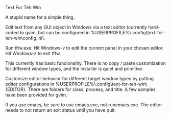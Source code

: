 Text For Teh Win

A stupid name for a simple thing.

Edit text from any GUI object in Windows via a text editor 
(currently hard-coded to gvim, but can be configured in 
%USERPROFILE%\\.config\text-for-teh-win\config.ini).

Run tftw.exe.
Hit Windows-v to edit the current panel in your chosen editor.
Hit Windows-z to exit tftw.

This currently has basic funcionality.
There is no copy / paste customization for different window types,
and the installer is quiet and primitive.

Customize editor behavior for different target window types by putting editor
configurations in 
%USERPROFILE%\\.config\text-for-teh-win\\{EDITOR}\.
There are folders for class, process, and title. 
A few samples have been provided for gvim.

If you use emacs, be sure to use emacs.exe, not runemacs.exe.
The editor needs to not return an exit status until you have quit.
